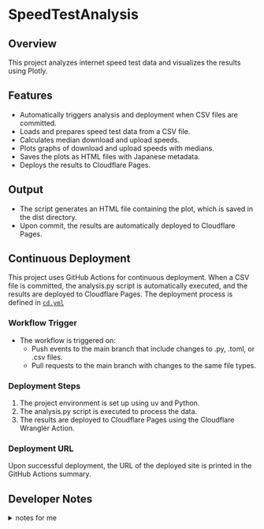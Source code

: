 # SpeedTestAnalysis

## Overview
This project analyzes internet speed test data and visualizes the results using Plotly.

## Features
- Automatically triggers analysis and deployment when CSV files are committed.
- Loads and prepares speed test data from a CSV file.
- Calculates median download and upload speeds.
- Plots graphs of download and upload speeds with medians.
- Saves the plots as HTML files with Japanese metadata.
- Deploys the results to Cloudflare Pages.

## Output
- The script generates an HTML file containing the plot, which is saved in the dist directory.
- Upon commit, the results are automatically deployed to Cloudflare Pages.

## Continuous Deployment

This project uses GitHub Actions for continuous deployment. When a CSV file is committed, the analysis.py script is automatically executed, and the results are deployed to Cloudflare Pages. The deployment process is defined in [`cd.yml`](.github/workflows/cd.yml)

### Workflow Trigger
- The workflow is triggered on:
  - Push events to the main branch that include changes to .py, .toml, or .csv files.
  - Pull requests to the main branch with changes to the same file types.

### Deployment Steps
1. The project environment is set up using uv and Python.
2. The analysis.py script is executed to process the data.
3. The results are deployed to Cloudflare Pages using the Cloudflare Wrangler Action.

### Deployment URL
Upon successful deployment, the URL of the deployed site is printed in the GitHub Actions summary.

## Developer Notes
<details><summary>notes for me</summary>

- using uv
```ps1
# create project
uv init --app --python 3.10
# add dependencies to project
uv add pandas plotly
```

```ps1
# virtual env
uv venv
uv sync
python.exe analysis.py
```
or
```ps1
uv run analysis.py
```

- kaleido
```toml
# NOTE: https://github.com/astral-sh/uv/issues/7703
[tool.uv]
constraint-dependencies = ["kaleido!=0.2.1.post1"]
```
```ps1
uv add kaleido
```

- plot export

see. https://stackoverflow.com/a/59819140/3363518
```py
import plotly
plotly.offline.plot(fig, filename='path/to/offline/index.html')
```

- deployment to Cloudflare pages

```ps1
npm install -g wrangler
npx wrangler pages project create speedtestanalysis --production-branch production
npx wrangler pages deploy dist --project-name speedtestspeedtestanalysis --branch production
```

</details>
